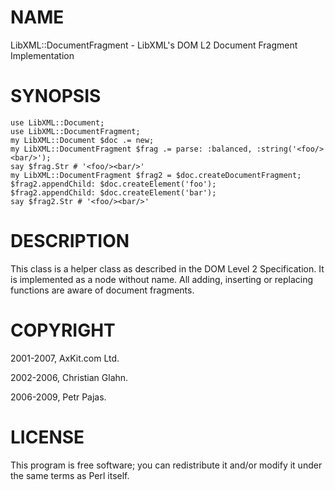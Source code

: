NAME
====

LibXML::DocumentFragment - LibXML's DOM L2 Document Fragment Implementation

SYNOPSIS
========

    use LibXML::Document;
    use LibXML::DocumentFragment;
    my LibXML::Document $doc .= new;
    my LibXML::DocumentFragment $frag .= parse: :balanced, :string('<foo/><bar/>');
    say $frag.Str # '<foo/><bar/>'
    my LibXML::DocumentFragment $frag2 = $doc.createDocumentFragment;
    $frag2.appendChild: $doc.createElement('foo');
    $frag2.appendChild: $doc.createElement('bar');
    say $frag2.Str # '<foo/><bar/>'

DESCRIPTION
===========

This class is a helper class as described in the DOM Level 2 Specification. It is implemented as a node without name. All adding, inserting or replacing functions are aware of document fragments.

COPYRIGHT
=========

2001-2007, AxKit.com Ltd.

2002-2006, Christian Glahn.

2006-2009, Petr Pajas.

LICENSE
=======

This program is free software; you can redistribute it and/or modify it under the same terms as Perl itself.

